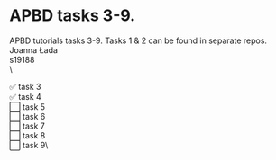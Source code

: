 # APBD tasks 3-9.
APBD tutorials tasks 3-9. Tasks 1 &amp; 2 can be found in separate repos. \
Joanna Łada\
s19188\
\

:white_check_mark: task 3\
:white_check_mark: task 4\
:white_large_square: task 5\
:white_large_square: task 6\
:white_large_square: task 7\
:white_large_square: task 8\
:white_large_square: task 9\
